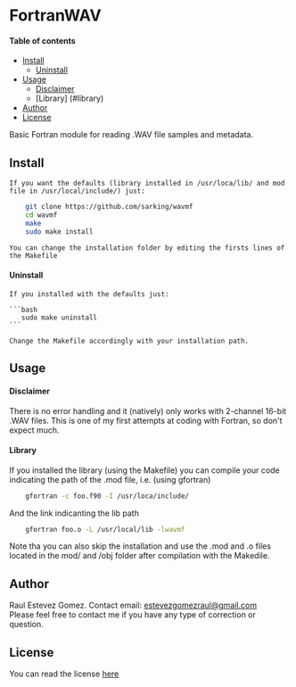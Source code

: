 # FortranWAV

#### Table of contents
- [Install](#install)  
    - [Uninstall](#uninstall) 
- [Usage](#usage)  
    - [Disclaimer](#disclaimer)  
    - [Library] (#library)
- [Author](#author)  
- [License](#license)  

Basic Fortran module for reading .WAV file samples and metadata.

## Install
    If you want the defaults (library installed in /usr/loca/lib/ and mod file in /usr/local/include/) just:
    
```bash
    git clone https://github.com/sarking/wavmf
    cd wavmf
    make
    sudo make install
``` 
    
    You can change the installation folder by editing the firsts lines of the Makefile
#### Uninstall
    If you installed with the defaults just:

    ```bash
       sudo make uninstall 
    ```
    
    Change the Makefile accordingly with your installation path.

## Usage
#### Disclaimer
There is no error handling and it (natively) only works with 2-channel 16-bit .WAV files. 
This is one of my first attempts at coding with Fortran, so don't expect much.

#### Library 
If you installed the library (using the Makefile) you can compile your code indicating the path of the .mod file, i.e. (using
gfortran)

```bash
    gfortran -c foo.f90 -I /usr/loca/include/
```
 And the link indicanting the lib path

```bash
    gfortran foo.o -L /usr/local/lib -lwavmf
```

Note tha you can also skip the installation and use the .mod and .o files located in the mod/ and /obj folder after compilation
with the Makedile.
## Author
Raul Estevez Gomez. Contact email: estevezgomezraul@gmail.com  
Please feel free to contact me if you have any type of correction or question. 

## License
You can read the license [here](LICENSE)
